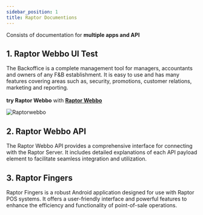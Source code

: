 ```yaml
---
sidebar_position: 1
title: Raptor Documentions
---
```

Consists of documentation for **multiple apps and API**

## 1. Raptor Webbo UI Test

The Backoffice is a complete management tool for managers, accountants and owners of any F&B establishment. It is easy to use and has many features covering areas such as, security, promotions, customer relations, marketing and reporting.\
\
**try Raptor Webbo** with **[Raptor Webbo](https://webbo.raptorpos.com/)**

![Raptorwebbo](/img/landing.png "RaptorWebboUI")

## 2. Raptor Webbo API

The Raptor Webbo API provides a comprehensive interface for connecting with the Raptor Server. It includes detailed explanations of each API payload element to facilitate seamless integration and utilization.

## 3. Raptor Fingers

Raptor Fingers is a robust Android application designed for use with Raptor POS systems. It offers a user-friendly interface and powerful features to enhance the efficiency and functionality of point-of-sale operations.
